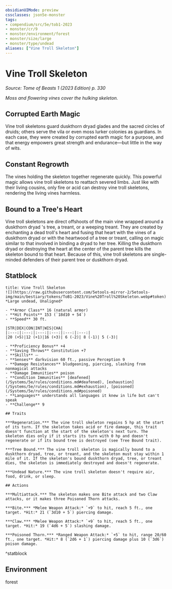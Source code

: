 ```yaml
---
obsidianUIMode: preview
cssclasses: json5e-monster
tags:
- compendium/src/5e/tob1-2023
- monster/cr/9
- monster/environment/forest
- monster/size/large
- monster/type/undead
aliases: ["Vine Troll Skeleton"]
---
```

# Vine Troll Skeleton
*Source: Tome of Beasts 1 (2023 Edition) p. 330*  

*Moss and flowering vines cover the hulking skeleton.*

## Corrupted Earth Magic

Vine troll skeletons guard duskthorn dryad glades and the sacred circles of druids; others serve the vila or even moss lurker colonies as guardians. In each case, they were created by corrupted earth magic for a purpose, and that energy empowers great strength and endurance—but little in the way of wits.

## Constant Regrowth

The vines holding the skeleton together regenerate quickly. This powerful magic allows vine troll skeletons to reattach severed limbs. Just like with their living cousins, only fire or acid can destroy vine troll skeletons, rendering the living vines harmless.

## Bound to a Tree's Heart

Vine troll skeletons are direct offshoots of the main vine wrapped around a duskthorn dryad 's tree, a treant, or a weeping treant. They are created by enchanting a dead troll's heart and fusing that heart with the vines of a duskthorn dryad or with the heartwood of a tree or treant, calling on magic similar to that involved in binding a dryad to her tree. Killing the duskthorn dryad or destroying the heart at the center of the parent tree kills the skeleton bound to that heart. Because of this, vine troll skeletons are single-minded defenders of their parent tree or duskthorn dryad.

## Statblock

```ad-statblock
title: Vine Troll Skeleton
![](https://raw.githubusercontent.com/5etools-mirror-2/5etools-img/main/bestiary/tokens/ToB1-2023/Vine%20Troll%20Skeleton.webp#token)
*Large undead, Unaligned*

- **Armor Class** 16 (natural armor)
- **Hit Points** 153 (`18d10 + 54`)
- **Speed** 30 ft.

|STR|DEX|CON|INT|WIS|CHA|
|:---:|:---:|:---:|:---:|:---:|:---:|
|20 (+5)|12 (+1)|16 (+3)| 6 (-2)| 8 (-1)| 5 (-3)|

- **Proficiency Bonus** +4
- **Saving Throws** Constitution +7
- **Skills** ⏤
- **Senses** darkvision 60 ft., passive Perception 9
- **Damage Resistances** bludgeoning, piercing, slashing from nonmagical attacks
- **Damage Immunities** poison
- **Condition Immunities** [deafened](/Systems/5e/rules/conditions.md#deafened), [exhaustion](/Systems/5e/rules/conditions.md#exhaustion), [poisoned](/Systems/5e/rules/conditions.md#poisoned)
- **Languages** understands all languages it knew in life but can't speak
- **Challenge** 9

## Traits

***Regeneration.*** The vine troll skeleton regains 5 hp at the start of its turn. If the skeleton takes acid or fire damage, this trait doesn't function at the start of the skeleton's next turn. The skeleton dies only if it starts its turn with 0 hp and doesn't regenerate or if its bound tree is destroyed (see Tree Bound trait).

***Tree Bound.*** The vine troll skeleton is magically bound to a duskthorn dryad, tree, or treant, and the skeleton must stay within 1 mile of it. If the skeleton's bound duskthorn dryad, tree, or treant dies, the skeleton is immediately destroyed and doesn't regenerate.

***Undead Nature.*** The vine troll skeleton doesn't require air, food, drink, or sleep.

## Actions

***Multiattack.*** The skeleton makes one Bite attack and two Claw attacks, or it makes three Poisoned Thorn attacks.

***Bite.*** *Melee Weapon Attack:* `+9` to hit, reach 5 ft., one target. *Hit:* 21 (`3d10 + 5`) piercing damage.

***Claw.*** *Melee Weapon Attack:* `+9` to hit, reach 5 ft., one target. *Hit:* 19 (`4d6 + 5`) slashing damage.

***Poisoned Thorn.*** *Ranged Weapon Attack:* `+5` to hit, range 20/60 ft., one target. *Hit:* 8 (`2d6 + 1`) piercing damage plus 10 (`3d6`) poison damage.
```
^statblock

## Environment

forest